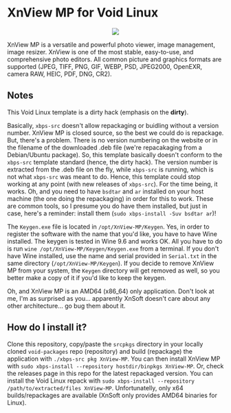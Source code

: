 # XnView MP for Void Linux

<p align="center"><img src="https://codeberg.org/th0razin3/vur/raw/branch/main/srcpkgs/XnView-MP/XnView-MP.png"></p>

XnView MP is a versatile and powerful photo viewer, image management, image resizer. XnView is one of the most stable, easy-to-use, and comprehensive photo editors. All common picture and graphics formats are supported (JPEG, TIFF, PNG, GIF, WEBP, PSD, JPEG2000, OpenEXR, camera RAW, HEIC, PDF, DNG, CR2).

## Notes

This Void Linux template is a dirty hack (emphasis on the **dirty**).

Basically, `xbps-src` doesn't allow repackaging or buidling without a version number. XnView MP is closed source, so the best we could do is repackage. But, there's a problem. There is no version numbering on the website or in the filename of the downloaded .deb file (we're repacakaging from a Debian/Ubuntu package). So, this template basically doesn't conform to the `xbps-src` template standard (hence, the dirty hack). The version number is extracted from the .deb file on the fly, while `xbps-src` is running, which is not what `xbps-src` was meant to do. Hence, this template could stop working at any point (with new releases of `xbps-src`). For the time being, it works. Oh, and you need to have `bsdtar` and `ar` installed on your host machine (the one doing the repackaging) in order for this to work. These are common tools, so I presume you do have them installed, but just in case, here's a reminder: install them (`sudo xbps-install -Suv bsdtar ar`)!

The `Keygen.exe` file is located in `/opt/XnView-MP/Keygen`. Yes, in order to register the software with the name that you'd like, you have to have Wine installed. The keygen is tested in Wine 9.6 and works OK. All you have to do is run `wine /opt/XnView-MP/Keygen/Keygen.exe` from a terminal. If you don't have Wine installed, use the name and serial provided in `Serial.txt` in the same directory (`/opt/XnView-MP/Keygen`). If you decide to remove XnView MP from your system, the `Keygen` directory will get removed as well, so you better make a copy of it if you'd like to keep the keygen.

Oh, and XnView MP is an AMD64 (x86_64) only application. Don't look at me, I'm as surprised as you... apparently XnSoft doesn't care about any other architecture... go bug them about it.

## How do I install it?

Clone this repository, copy/paste the `srcpkgs` directory in your locally cloned `void-packages` repo (repository) and build (repackage) the application with `./xbps-src pkg XnView-MP`. You can then install XnView MP with `sudo xbps-install --repository hostdir/binpkgs XnView-MP`. Or, check the releases page in this repo for the latest repackaged version. You can install the Void Linux repack with `sudo xbps-install --repository /path/to/extracted/files XnView-MP`. Unfortunatelly, only x64 builds/repackages are available (XnSoft only provides AMD64 binaries for Linux).